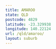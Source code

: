 ```yaml
---
title: AMAROO
state: QLD
postcode: 4829
latitude: -23.329938
longitude: 140.22124
url: /qld/amaroo/
layout: suburb
---
```

